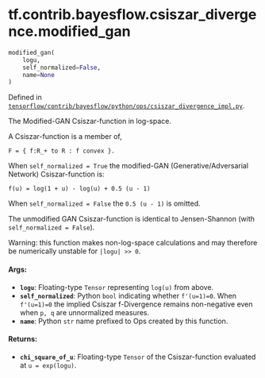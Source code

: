 <div itemscope itemtype="http://developers.google.com/ReferenceObject">
<meta itemprop="name" content="tf.contrib.bayesflow.csiszar_divergence.modified_gan" />
</div>

# tf.contrib.bayesflow.csiszar_divergence.modified_gan

``` python
modified_gan(
    logu,
    self_normalized=False,
    name=None
)
```



Defined in [`tensorflow/contrib/bayesflow/python/ops/csiszar_divergence_impl.py`](https://www.tensorflow.org/code/tensorflow/contrib/bayesflow/python/ops/csiszar_divergence_impl.py).

The Modified-GAN Csiszar-function in log-space.

A Csiszar-function is a member of,

```none
F = { f:R_+ to R : f convex }.
```

When `self_normalized = True` the modified-GAN (Generative/Adversarial
Network) Csiszar-function is:

```none
f(u) = log(1 + u) - log(u) + 0.5 (u - 1)
```

When `self_normalized = False` the `0.5 (u - 1)` is omitted.

The unmodified GAN Csiszar-function is identical to Jensen-Shannon (with
`self_normalized = False`).

Warning: this function makes non-log-space calculations and may therefore be
numerically unstable for `|logu| >> 0`.

#### Args:

* <b>`logu`</b>: Floating-type `Tensor` representing `log(u)` from above.
* <b>`self_normalized`</b>: Python `bool` indicating whether `f'(u=1)=0`. When
    `f'(u=1)=0` the implied Csiszar f-Divergence remains non-negative even
    when `p, q` are unnormalized measures.
* <b>`name`</b>: Python `str` name prefixed to Ops created by this function.


#### Returns:

* <b>`chi_square_of_u`</b>: Floating-type `Tensor` of the Csiszar-function evaluated
    at `u = exp(logu)`.